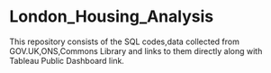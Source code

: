 # London_Housing_Analysis
This repository consists of the SQL codes,data collected from GOV.UK,ONS,Commons Library and links to them directly along with Tableau Public Dashboard link.
